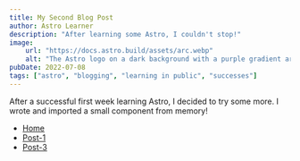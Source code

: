 ```yaml
---
title: My Second Blog Post
author: Astro Learner
description: "After learning some Astro, I couldn't stop!"
image:
    url: "https://docs.astro.build/assets/arc.webp"
    alt: "The Astro logo on a dark background with a purple gradient arc."
pubDate: 2022-07-08
tags: ["astro", "blogging", "learning in public", "successes"]
---
```

After a successful first week learning Astro, I decided to try some more. I wrote and imported a small component from memory!

<ul>
      <li><a href="/">Home</a></li>
      <li><a href="/posts/post-2/">Post-1</a></li>
      <li><a href="/posts/post-3/">Post-3</a></li>
    </ul>